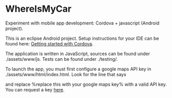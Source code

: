 WhereIsMyCar
============

Experiment with mobile app development: Cordova + javascript (Android project).

This is an eclipse Android project.
Setup instructions for your IDE can be found here: [Getting started with Cordova](http://docs.phonegap.com/en/2.3.0/guide_getting-started_android_index.md.html#Getting%20Started%20with%20Android).

The application is written in JavaScript, sources can be found under ./assets/www/js.
Tests can be found under ./testing/.

To launch the app, you must first configure a google maps API key in ./assets/www/html/index.html. Look for the line that says
<script src="http://maps.googleapis.com/maps/api/js?key=%replace this with your google maps key%&sensor=true"></script>
and replace %replace this with your google maps key% with a valid API key.
You can request a key [here](https://developers.google.com/maps/documentation/javascript/tutorial#api_key).